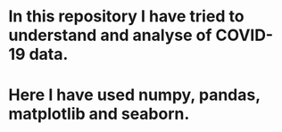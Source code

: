 # In this repository I have tried to understand and analyse of COVID-19 data. 
# Here I have used numpy, pandas, matplotlib and seaborn.
